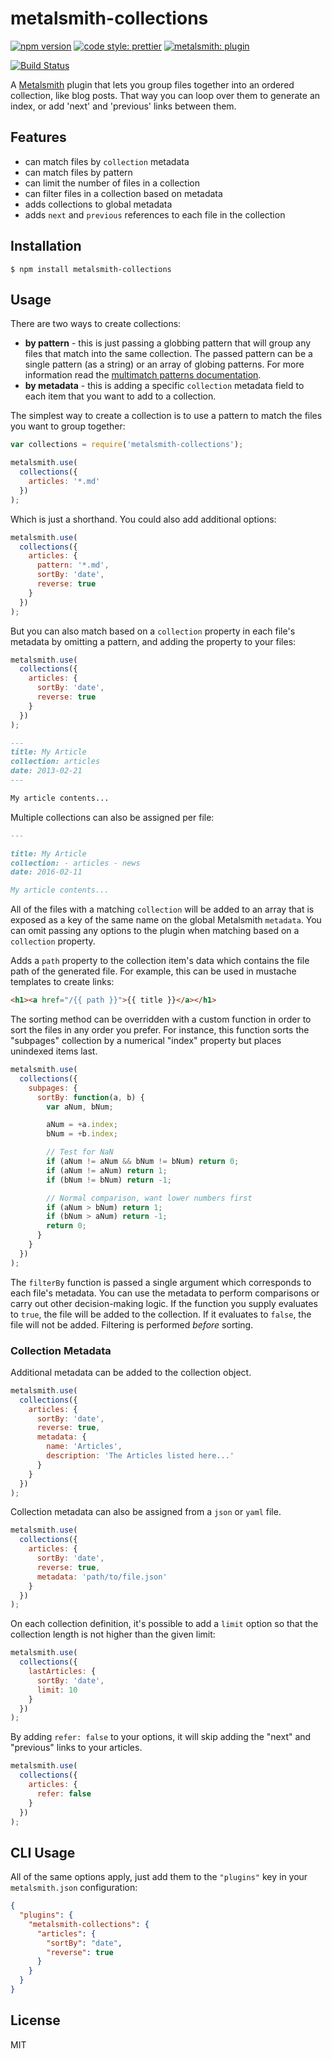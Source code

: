 # metalsmith-collections

[![npm version][npm-badge]][npm-url]
[![code style: prettier][prettier-badge]][prettier-url]
[![metalsmith: plugin][metalsmith-badge]][metalsmith-url]

[![Build Status][travis-badge]][travis-url]

A [Metalsmith](https://github.com/segmentio/metalsmith) plugin that lets you group files together into an ordered collection, like blog posts. That way you can loop over them to generate an index, or add 'next' and 'previous' links between them.

## Features

- can match files by `collection` metadata
- can match files by pattern
- can limit the number of files in a collection
- can filter files in a collection based on metadata
- adds collections to global metadata
- adds `next` and `previous` references to each file in the collection

## Installation

    $ npm install metalsmith-collections

## Usage

There are two ways to create collections:

- **by pattern** - this is just passing a globbing pattern that will group any files that match into the same collection. The passed pattern can be a single pattern (as a string) or an array of globing patterns. For more information read the [multimatch patterns documentation](https://www.npmjs.com/package/multimatch#how-multiple-patterns-work).
- **by metadata** - this is adding a specific `collection` metadata field to each item that you want to add to a collection.

The simplest way to create a collection is to use a pattern to match the files you want to group together:

```js
var collections = require('metalsmith-collections');

metalsmith.use(
  collections({
    articles: '*.md'
  })
);
```

Which is just a shorthand. You could also add additional options:

```js
metalsmith.use(
  collections({
    articles: {
      pattern: '*.md',
      sortBy: 'date',
      reverse: true
    }
  })
);
```

But you can also match based on a `collection` property in each file's metadata by omitting a pattern, and adding the property to your files:

```js
metalsmith.use(
  collections({
    articles: {
      sortBy: 'date',
      reverse: true
    }
  })
);
```

```markdown
---
title: My Article
collection: articles
date: 2013-02-21
---

My article contents...
```

Multiple collections can also be assigned per file:

```markdown
---

title: My Article
collection: - articles - news
date: 2016-02-11

My article contents...
```

All of the files with a matching `collection` will be added to an array that is exposed as a key of the same name on the global Metalsmith `metadata`.
You can omit passing any options to the plugin when matching based on a `collection` property.

Adds a `path` property to the collection item's data which contains the file path of the generated file. For example, this can be used in mustache templates to create links:

```html
<h1><a href="/{{ path }}">{{ title }}</a></h1>
```

The sorting method can be overridden with a custom function in order to sort the files in any order you prefer. For instance, this function sorts the "subpages" collection by a numerical "index" property but places unindexed items last.

```js
metalsmith.use(
  collections({
    subpages: {
      sortBy: function(a, b) {
        var aNum, bNum;

        aNum = +a.index;
        bNum = +b.index;

        // Test for NaN
        if (aNum != aNum && bNum != bNum) return 0;
        if (aNum != aNum) return 1;
        if (bNum != bNum) return -1;

        // Normal comparison, want lower numbers first
        if (aNum > bNum) return 1;
        if (bNum > aNum) return -1;
        return 0;
      }
    }
  })
);
```

The `filterBy` function is passed a single argument which corresponds to each file's metadata. You can use the metadata to perform comparisons or carry out other decision-making logic. If the function you supply evaluates to `true`, the file will be added to the collection. If it evaluates to `false`, the file will not be added. Filtering is performed _before_ sorting.

### Collection Metadata

Additional metadata can be added to the collection object.

```js
metalsmith.use(
  collections({
    articles: {
      sortBy: 'date',
      reverse: true,
      metadata: {
        name: 'Articles',
        description: 'The Articles listed here...'
      }
    }
  })
);
```

Collection metadata can also be assigned from a `json` or `yaml` file.

```js
metalsmith.use(
  collections({
    articles: {
      sortBy: 'date',
      reverse: true,
      metadata: 'path/to/file.json'
    }
  })
);
```

On each collection definition, it's possible to add a `limit` option so that the
collection length is not higher than the given limit:

```js
metalsmith.use(
  collections({
    lastArticles: {
      sortBy: 'date',
      limit: 10
    }
  })
);
```

By adding `refer: false` to your options, it will skip adding the "next" and
"previous" links to your articles.

```js
metalsmith.use(
  collections({
    articles: {
      refer: false
    }
  })
);
```

## CLI Usage

All of the same options apply, just add them to the `"plugins"` key in your `metalsmith.json` configuration:

```json
{
  "plugins": {
    "metalsmith-collections": {
      "articles": {
        "sortBy": "date",
        "reverse": true
      }
    }
  }
}
```

## License

MIT

[npm-badge]: https://img.shields.io/npm/v/metalsmith-collections.svg
[npm-url]: https://www.npmjs.com/package/metalsmith-collections
[travis-badge]: https://travis-ci.org/segmentio/metalsmith-collections.svg?branch=master
[travis-url]: https://travis-ci.org/segmentio/metalsmith-collections
[prettier-badge]: https://img.shields.io/badge/code_style-prettier-ff69b4.svg
[prettier-url]: https://github.com/prettier/prettier
[metalsmith-badge]: https://img.shields.io/badge/metalsmith-plugin-green.svg?longCache=true
[metalsmith-url]: http://metalsmith.io

